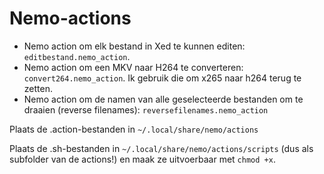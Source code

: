 # Nemo-actions
- Nemo action om elk bestand in Xed te kunnen editen: `editbestand.nemo_action`.
- Nemo action om een MKV naar H264 te converteren: `convert264.nemo_action`. Ik gebruik die om x265 naar h264 terug te zetten.
- Nemo action om de namen van alle geselecteerde bestanden om te draaien (reverse filenames): `reversefilenames.nemo_action`

Plaats de .action-bestanden in `~/.local/share/nemo/actions` 

Plaats de .sh-bestanden in `~/.local/share/nemo/actions/scripts` (dus als subfolder van de actions!)
en maak ze uitvoerbaar met `chmod +x`.
